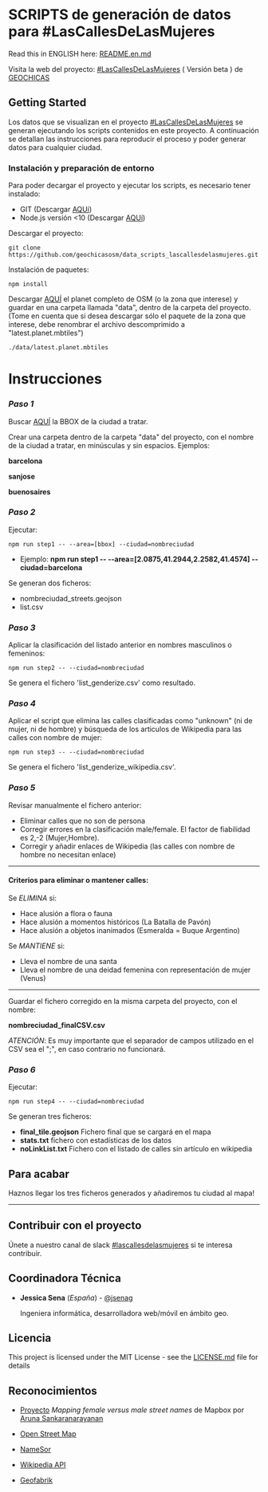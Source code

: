 # SCRIPTS de generación de datos para #LasCallesDeLasMujeres

Read this in ENGLISH here: [README.en.md](https://github.com/geochicasosm/data_scripts_lascallesdelasmujeres/blob/master/README.en.md)

Visita la web del proyecto: [#LasCallesDeLasMujeres](https://geochicasosm.github.io/lascallesdelasmujeres/) ( Versión beta ) de [GEOCHICAS](https://geochicas.org/)


## Getting Started


Los datos que se visualizan en el proyecto [#LasCallesDeLasMujeres](https://geochicasosm.github.io/lascallesdelasmujeres/) se generan ejecutando los scripts contenidos en este proyecto. A continuación se detallan las instrucciones para reproducir el proceso y poder generar datos para cualquier ciudad.



### Instalación y preparación de entorno

Para poder decargar el proyecto y ejecutar los scripts, es necesario tener instalado:

* GIT (Descargar [AQUí](https://git-scm.com/downloads))
* Node.js versión <10 (Descargar [AQUí](https://nodejs.org/download/release/v9.5.0/))


Descargar el proyecto:

```
git clone https://github.com/geochicasosm/data_scripts_lascallesdelasmujeres.git
```

Instalación de paquetes:

```
npm install
```
Descargar [AQUÍ](http://osmlab.github.io/osm-qa-tiles/) el planet completo de OSM (o la zona que interese) y guardar en una carpeta llamada "data", dentro de la carpeta del proyecto.  
(Tome en cuenta que si desea descargar sólo el paquete de la zona que interese, debe renombrar el archivo descomprimido a "latest.planet.mbtiles")

```
./data/latest.planet.mbtiles
```
Instrucciones
======

### _Paso 1_

Buscar [AQUÍ](http://tools.geofabrik.de/calc/) la BBOX de la ciudad a tratar.

Crear una carpeta dentro de la carpeta "data" del proyecto, con el nombre de la ciudad a tratar, en minúsculas y sin espacios. Ejemplos: 

 **barcelona** 
 
 **sanjose** 
 
 **buenosaires** 


 
### _Paso 2_

Ejecutar:

```
npm run step1 -- --area=[bbox] --ciudad=nombreciudad
```

* Ejemplo: **npm run step1 -- --area=[2.0875,41.2944,2.2582,41.4574] --ciudad=barcelona** 


Se generan dos ficheros:
* nombreciudad_streets.geojson
* list.csv


### _Paso 3_

Aplicar la clasificación del listado anterior en nombres masculinos o femeninos:


```
npm run step2 -- --ciudad=nombreciudad
```

Se genera el fichero 'list_genderize.csv' como resultado.


### _Paso 4_

Aplicar el script que elimina las calles clasificadas como "unknown" (ni de mujer, ni de hombre) y búsqueda de los articulos de Wikipedia para las calles con nombre de mujer:

```
npm run step3 -- --ciudad=nombreciudad
```

Se genera el fichero 'list_genderize_wikipedia.csv'.


### _Paso 5_

Revisar manualmente el fichero anterior:
- Eliminar calles que no son de persona
- Corregir errores en la clasificación male/female. El factor de fiabilidad es  2,-2 (Mujer,Hombre). 
- Corregir y añadir enlaces de Wikipedia (las calles con nombre de hombre no necesitan enlace)

----
#### Criterios para eliminar o mantener calles:

Se *ELIMINA* si:
- Hace alusión a flora o fauna
- Hace alusión a momentos históricos (La Batalla de Pavón)
- Hace alusión a objetos inanimados (Esmeralda = Buque Argentino)

Se *MANTIENE* si:
- Lleva el nombre de una santa
- Lleva el nombre de una deidad femenina con representación de mujer (Venus)
----


Guardar el fichero corregido en la misma carpeta del proyecto, con el nombre:

**nombreciudad_finalCSV.csv**

*ATENCIÓN*: Es muy importante que el separador de campos utilizado en el CSV sea el ";", en caso contrario no funcionará.

### _Paso 6_

Ejecutar:

```
npm run step4 -- --ciudad=nombreciudad
```

Se generan tres ficheros:
- **final_tile.geojson** Fichero final que se cargará en el mapa
- **stats.txt** fichero con estadísticas de los datos
- **noLinkList.txt** Fichero con el listado de calles sin artículo en wikipedia


## Para acabar

Haznos llegar los tres ficheros generados y añadiremos tu ciudad al mapa! 

---

## Contribuir con el proyecto

Únete a nuestro canal de slack [#lascallesdelasmujeres](https://join.slack.com/t/geochicas-osm/shared_invite/enQtMzIzMzUyMDQyNjczLTU0YjYzNTQ2ZWRkOWQwZGJlNGY4NjhmODY4Y2M2M2Y2MDM3M2EyZTg4NWI0ODY2ZWRhZGIyN2JjMDc0ZDdlODE) si te interesa contribuir.


## Coordinadora Técnica

* **Jessica Sena** (*España*) - [@jsenag](https://jessisena.github.io/myprofile/) 
    
    Ingeniera informática, desarrolladora web/móvil en ámbito geo.
   


## Licencia

This project is licensed under the MIT License - see the [LICENSE.md](LICENSE.md) file for details


## Reconocimientos


* [Proyecto](https://blog.mapbox.com/mapping-female-versus-male-street-names-b4654c1e00d5) _Mapping female versus male street names_ de Mapbox por [Aruna Sankaranarayanan](https://www.mapbox.com/about/team/aruna-sankaranarayanan/) 

* [Open Street Map](https://www.openstreetmap.org/)

* [NameSor](http://api.namsor.com/onomastics/api/)

* [Wikipedia API](https://www.mediawiki.org/wiki/API:Main_page/es)

* [Geofabrik](http://tools.geofabrik.de/calc/)



